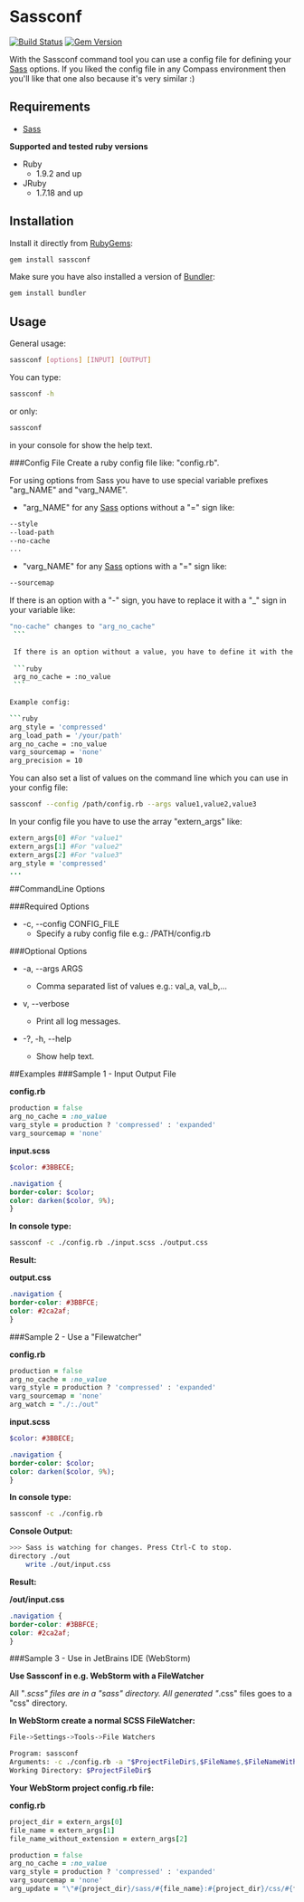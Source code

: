 Sassconf
========
[![Build Status](https://api.shippable.com/projects/555cfb27edd7f2c052f63ad8/badge?branchName=master)](https://app.shippable.com/projects/555cfb27edd7f2c052f63ad8/builds/latest)
[![Gem Version](https://badge.fury.io/rb/sassconf.svg?style=flat-square)](http://badge.fury.io/rb/sassconf)

With the Sassconf command tool you can use a config file for defining your [Sass](https://github.com/sass/sass) options.
If you liked the config file in any Compass environment then you'll like that one also because it's very similar :)

## Requirements

- [Sass](https://github.com/sass/sass)

**Supported and tested ruby versions**
- Ruby
  - 1.9.2 and up
- JRuby
  - 1.7.18 and up

## Installation

Install it directly from [RubyGems](https://rubygems.org/gems/sassconf):

  ```bash
  gem install sassconf
  ```

Make sure you have also installed a version of [Bundler](https://rubygems.org/gems/bundler):

  ```bash
  gem install bundler
  ```

## Usage

General usage:

  ```bash
  sassconf [options] [INPUT] [OUTPUT]
  ```

You can type:

  ```bash
  sassconf -h
  ```
    
or only:
    
  ```bash
  sassconf
  ```

in your console for show the help text.

###Config File
Create a ruby config file like: "config.rb".

For using options from Sass you have to use special variable prefixes "arg_NAME" and "varg_NAME".

 - "arg_NAME" for any [Sass](http://sass-lang.com/documentation/file.SASS_REFERENCE.html) options without a "=" sign like:
 
  ```bash
  --style
  --load-path
  --no-cache
  ...
  ```
 - "varg_NAME" for any [Sass](http://sass-lang.com/documentation/file.SASS_REFERENCE.html) options with a "=" sign like:
 
  ```bash
  --sourcemap
  ```
 
   If there is an option with a "-" sign, you have to replace it with a "_" sign in your variable like:
   
   ```bash
   "no-cache" changes to "arg_no_cache"
    ```
    
    If there is an option without a value, you have to define it with the symbol ":no_value" like:
    
    ```ruby
    arg_no_cache = :no_value
    ```
      
   Example config:
   
   ```ruby
   arg_style = 'compressed'
   arg_load_path = '/your/path'
   arg_no_cache = :no_value
   varg_sourcemap = 'none'
   arg_precision = 10
   ```

You can also set a list of values on the command line which you can use in your config file:

  ```bash
  sassconf --config /path/config.rb --args value1,value2,value3
  ```
   
   In your config file you have to use the array "extern_args" like:
   
   ```ruby
   extern_args[0] #For "value1"
   extern_args[1] #For "value2"
   extern_args[2] #For "value3"
   arg_style = 'compressed'
   ...
   ```

##CommandLine Options

###Required Options
 - -c, --config CONFIG_FILE
   - Specify a ruby config file e.g.: /PATH/config.rb

###Optional Options
 - -a, --args ARGS
   - Comma separated list of values e.g.: val_a, val_b,...
  
 - v, --verbose
   - Print all log messages.
  
 - -?, -h, --help
   - Show help text.

##Examples
###Sample 1 - Input Output File

 **config.rb**
  ```ruby
  production = false
  arg_no_cache = :no_value
  varg_style = production ? 'compressed' : 'expanded'
  varg_sourcemap = 'none'
  ```
  
  **input.scss**
  ```sass
  $color: #3BBECE;

  .navigation {
  border-color: $color;
  color: darken($color, 9%);
  }
  ```
  
  **In console type:**
  
  ```bash
  sassconf -c ./config.rb ./input.scss ./output.css
  ```
  
  **Result:**
  
  **output.css**
  ```css
  .navigation {
  border-color: #3BBFCE;
  color: #2ca2af;
  }
  ```

###Sample 2 - Use a "Filewatcher"

 **config.rb**
  ```ruby
  production = false
  arg_no_cache = :no_value
  varg_style = production ? 'compressed' : 'expanded'
  varg_sourcemap = 'none'
  arg_watch = "./:./out"
  ```
  
  **input.scss**
  ```sass
  $color: #3BBECE;

  .navigation {
  border-color: $color;
  color: darken($color, 9%);
  }
  ```
  
  **In console type:**
  
  ```bash
  sassconf -c ./config.rb
  ```
  
  **Console Output:**
  ```bash
  >>> Sass is watching for changes. Press Ctrl-C to stop.
  directory ./out
      write ./out/input.css
  ```
  
  **Result:**
  
  **/out/input.css**
  ```css
  .navigation {
  border-color: #3BBFCE;
  color: #2ca2af;
  }
  ```
###Sample 3 - Use in JetBrains IDE (WebStorm)

**Use Sassconf in e.g. WebStorm with a FileWatcher**

All "*.scss" files are in a "sass" directory.
All generated "*.css" files goes to a "css" directory.

**In WebStorm create a normal SCSS FileWatcher:**

  ```bash
  File->Settings->Tools->File Watchers

  Program: sassconf
  Arguments: -c ./config.rb -a "$ProjectFileDir$,$FileName$,$FileNameWithoutAllExtensions$"
  Working Directory: $ProjectFileDir$
  ```

**Your WebStorm project config.rb file:**

 **config.rb**
  ```ruby
  project_dir = extern_args[0]
  file_name = extern_args[1]
  file_name_without_extension = extern_args[2]
  
  production = false
  arg_no_cache = :no_value
  varg_style = production ? 'compressed' : 'expanded'
  varg_sourcemap = 'none'
  arg_update = "\"#{project_dir}/sass/#{file_name}:#{project_dir}/css/#{file_name_without_extension}.css\""
  ```
